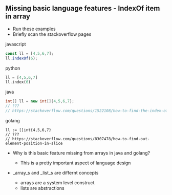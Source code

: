 Missing basic language features - IndexOf item in array
-------------------------------------------------------

* Run these examples
* Briefly scan the stackoverflow pages

javascript
```javascript
const ll = [4,5,6,7];
ll.indexOf(6);
```
python
```python
ll = [4,5,6,7]
ll.index(6)
```
java
```java
int[] ll = new int[]{4,5,6,7};
// ???
// https://stackoverflow.com/questions/1522108/how-to-find-the-index-of-an-element-in-an-array-in-java
```
golang
```golang
ll := []int{4,5,6,7}
// ???
// https://stackoverflow.com/questions/8307478/how-to-find-out-element-position-in-slice
```

* Why is this basic feature missing from arrays in java and golang?
    * This is a pretty important aspect of language design

* _array_s and _list_s are differnt concepts
    * arrays are a system level construct
    * lists are abstractions
